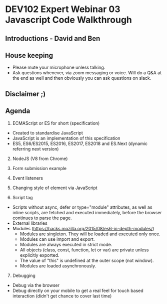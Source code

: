 # DEV102 Expert Webinar 03 Javascript Code Walkthrough

## Introductions - David and Ben
## House keeping 
  - Please mute your microphone unless talking.
  - Ask questions whenever, via zoom messaging or voice. Will do a Q&A at the end as well and then obviously you can ask questions on slack.
## Disclaimer ;)  
  
## Agenda 

1. ECMAScript or ES for short (specification)
  - Created to standardise JavaScript
  - JavaScript is an implementation of this specification
  - ES5, ES6/ES2015, ES2016, ES2017, ES2018 and ES.Next (dynamic referring next version)

2. NodeJS (V8 from Chrome)  

3. Form submission example

4. Event listeners

5. Changing style of element via JavaScript

6. Script tag
  - Scripts without async, defer or type="module" attributes, as well as inline scripts, are fetched and executed immediately, before the browser continues to parse the page.
  - External libraries  
  - Modules (https://hacks.mozilla.org/2015/08/es6-in-depth-modules/)
    - Modules are singleton. They will be loaded and executed only once.
    - Modules can use import and export.
    - Modules are always executed in strict mode.
    - All objects (class, const, function, let or var) are private unless explicitly exported.
    - The value of "this" is undefined at the outer scope (not window).
    - Modules are loaded asynchronously.

7. Debugging
  - Debug via the browser
  - Debug directly on your mobile to get a real feel for touch based interaction (didn't get chance to cover last time)  
      
      